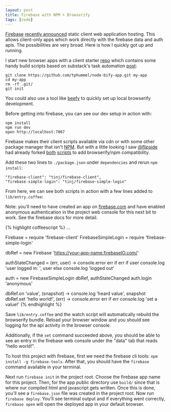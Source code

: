 ```yaml
---
layout: post
title: Firebase with NPM + Browserify
tags: [code]
---
```


[Firebase](https://www.firebase.com/) [recently announced](https://www.firebase.com/blog/2014-05-13-introducing-firebase-hosting.html) static client web application hosting. This allows client-only apps which work directly with the firebase data and auth apis. The possibilities are very broad. Here is how I quickly got up and running.

I start new browser apps with a client starter [repo](https://github.com/tphummel/node-bify-app) which contains some handy build scripts based on substack's task automation [post](http://substack.net/task_automation_with_npm_run):

    git clone https://github.com/tphummel/node-bify-app.git my-app
    cd my-app
    rm -rf .git/
    git init

You could also use a tool like [beefy](https://www.npmjs.org/package/beefy) to quickly set up local browserify development.

Before getting into firebase, you can see our dev setup in action with:

    npm install
    npm run dev
    open http://localhost:7007

Firebase makes their client scripts available via cdn or with some other package manager that isn't [NPM](https://www.npmjs.org/). But with a little looking I saw [@flipside](https://github.com/flipside) had already forked [both](https://github.com/tinj/firebase-client) [scripts](https://github.com/tinj/firebase-simple-login) to add browserify/npm compatibility.

Add these two lines to `./package.json` under `dependencies` and rerun `npm install`:

    "firebase-client": "tinj/firebase-client",
    "firebase-simple-login": "tinj/firebase-simple-login"

From here, we can see both scripts in action with a few lines added to `lib/entry.coffee`:

Note: you'll need to have created an app on [firebase.com](http://firebase.com) and have enabled anonymous authentication in the project web console for this next bit to work. See the firebase docs for more detail.

{% highlight coffeescript %}
...

Firebase = require 'firebase-client'
FirebaseSimpleLogin = require 'firebase-simple-login'

dbRef = new Firebase 'https://your-app-name.firebaseIO.com/'

authStateChanged = (err, user) ->
  console.error err if err
  if user
    console.log 'user logged in: ', user
  else
    console.log 'logged out'

auth = new FirebaseSimpleLogin dbRef, authStateChanged
auth.login 'anonymous'

dbRef.on 'value', (snapshot) -> console.log 'heard value', snapshot
dbRef.set 'hello world!', (err) ->
  console.error err if err
  console.log 'set a value!'
{% endhighlight %}

Save `lib/entry.coffee` and the watch script will automatically rebuild the browserify bundle. Reload your browser window and you should see logging for the api activity in the browser console.

Additionally, if the `set` command succeeded above, you should be able to see an entry in the firebase web console under the "data" tab that reads "hello world!".

To host this project with firebase, first we need the firebase cli tools: `npm install -g firebase-tools`. After that, you should have the `firebase` command available in your terminal.

Next run `firebase init` in the project root. Choose the firebase app name for this project. Then, for the app public directory use `build/` since that is where our compiled html and javascript gets written. Once this is done, you'll see a `firebase.json` file was created in the project root. Now run `firebase deploy`. You'll see terminal output and if everything went correctly, `firebase open` will open the deployed app in your default browser.
